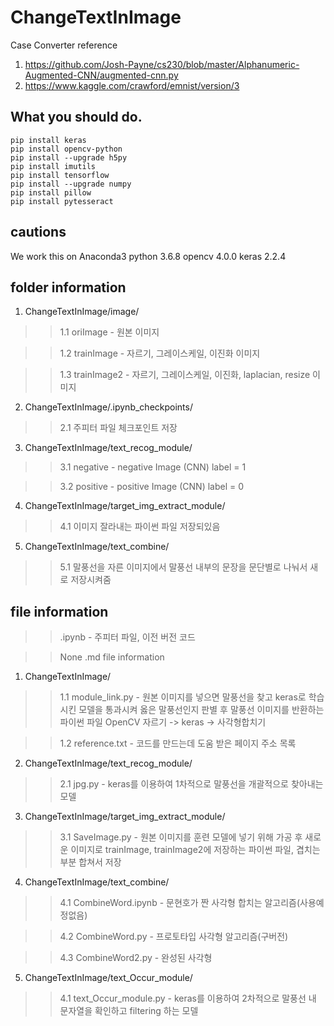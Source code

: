# ChangeTextInImage
Case Converter
reference
1. https://github.com/Josh-Payne/cs230/blob/master/Alphanumeric-Augmented-CNN/augmented-cnn.py
2. https://www.kaggle.com/crawford/emnist/version/3

## What you should do.
```
pip install keras
pip install opencv-python
pip install --upgrade h5py
pip install imutils
pip install tensorflow
pip install --upgrade numpy
pip install pillow
pip install pytesseract

```

## cautions
We work this on Anaconda3
python 3.6.8
opencv 4.0.0
keras 2.2.4


## folder information
1. ChangeTextInImage/image/

>>1.1 oriImage - 원본 이미지

>>1.2 trainImage - 자르기, 그레이스케일, 이진화 이미지

>>1.3 trainImage2 - 자르기, 그레이스케일, 이진화, laplacian, resize 이미지


2. ChangeTextInImage/.ipynb_checkpoints/

>>2.1 주피터 파일 체크포인트 저장


3. ChangeTextInImage/text_recog_module/

>>3.1 negative - negative Image (CNN) label = 1

>>3.2 positive - positive Image (CNN) label = 0


4. ChangeTextInImage/target_img_extract_module/

>>4.1 이미지 잘라내는 파이썬 파일 저장되있음

5. ChangeTextInImage/text_combine/

>>5.1 말풍선을 자른 이미지에서 말풍선 내부의 문장을 문단별로 나눠서 새로 저장시켜줌




## file information
>>.ipynb - 주피터 파일, 이전 버전 코드 

>>None .md file information


1. ChangeTextInImage/

>>1.1 module_link.py - 원본 이미지를 넣으면 말풍선을 찾고 keras로 학습시킨 모델을 통과시켜 옳은 말풍선인지 판별 후 말풍선 이미지를 반환하는 파이썬 파일
>>OpenCV 자르기 -> keras -> 사각형합치기

>>1.2 reference.txt - 코드를 만드는데 도움 받은 페이지 주소 목록

2. ChangeTextInImage/text_recog_module/

>>2.1 jpg.py - keras를 이용하여 1차적으로 말풍선을 개괄적으로 찾아내는 모델


3. ChangeTextInImage/target_img_extract_module/

>>3.1 SaveImage.py - 원본 이미지를 훈련 모델에 넣기 위해 가공 후 새로운 이미지로 trainImage, trainImage2에 저장하는 파이썬 파일, 겹치는부분 합쳐서 저장

4. ChangeTextInImage/text_combine/

>>4.1 CombineWord.ipynb - 문현호가 짠 사각형 합치는 알고리즘(사용예정없음)

>>4.2 CombineWord.py - 프로토타입 사각형 알고리즘(구버전)

>>4.3 CombineWord2.py - 완성된 사각형


5. ChangeTextInImage/text_Occur_module/

>>4.1 text_Occur_module.py - keras를 이용하여 2차적으로 말풍선 내 문자열을 확인하고 filtering 하는 모델
